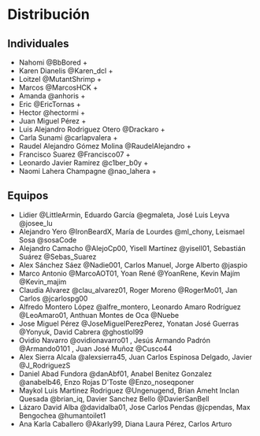 # Distribución

## Individuales

- Nahomi @BbBored +
- Karen Dianelis @Karen_dcl +
- Loitzel @MutantShrimp +
- Marcos @MarcosHCK +
- Amanda @anhoris +
- Eric @EricTornas +
- Hector @hectormi +
- Juan Miguel Pérez +
- Luis Alejandro Rodriguez Otero @Drackaro  +
- Carla Sunami @carlapvalera  +
- Raudel Alejandro Gómez Molina @RaudelAlejandro +
- Francisco Suarez @Francisco07 +
- Leonardo Javier Ramirez @c1ber_b0y  +
- Naomi Lahera Champagne @nao_lahera  +

## Equipos

- Lidier @LittleArmin, Eduardo García @egmaleta, José Luis Leyva @josee_lu
- Alejandro Yero @IronBeardX, María de Lourdes @ml_chony, Leismael Sosa @sosaCode
- Alejandro Camacho @AlejoCp00, Yisell Martínez @yisell01, Sebastián Suárez @Sebas_Suarez
- Alex Sánchez Sáez @Nadie001, Carlos Manuel, Jorge Alberto @jaspio
- Marco Antonio @MarcoAOT01, Yoan René @YoanRene, Kevin Majím @Kevin_majim
- Claudia Alvarez @clau_alvarez01, Roger Moreno @RogerMo01, Jan Carlos @jcarlospg00
- Alfredo Montero López @alfre_montero, Leonardo Amaro Rodríguez @LeoAmaro01, Anthuan Montes de Oca @Nuebe
- Jose Miguel Pérez @JoseMiguelPerezPerez, Yonatan José Guerras @Yonyuk, David Cabrera @ghostlol99
- Ovidio Navarro @ovidionavarro01 , Jesús Armando Padrón @Armando0101 , Juan José Muñoz @Cusco44
- Alex Sierra Alcala @alexsierra45, Juan Carlos Espinosa Delgado, Javier @J_RodriguezS
- Daniel Abad Fundora @danAbf01, Anabel Benitez Gonzalez @anabelb46, Enzo Rojas D'Toste @Enzo_noseqponer
- Maykol Luis Martinez Rodriguez @Ungenugend, Brian Ameht Inclan Quesada @brian_iq, Davier Sanchez Bello @DavierSanBell
- Lázaro David Alba @davidalba01, Jose Carlos Pendas @jcpendas, Max Bengochea @humantoilet1
- Ana Karla Caballero @Akarly99, Diana Laura Pérez, Carlos Arturo

